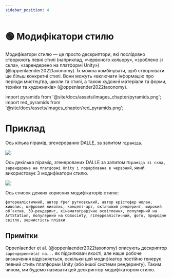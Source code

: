 ```yaml
---
sidebar_position: 4
---
```


# 🟢 Модифікатори стилю

Модифікатори стилю — це просто дескриптори, які послідовно створюють певні стилі (наприклад, «червоного кольору», «зроблено зі скла», «зарендерено на платформі Unity») (@oppenlaender2022taxonomy). Їх можна комбінувати, щоб створювати ще більш конкретні стилі. Вони можуть «включати інформацію про періоди мистецтва, школи та стилі, а також художні матеріали та форми, техніки та художників» (@oppenlaender2022taxonomy).

import pyramids from '@site/docs/assets/images_chapter/pyramids.png';
import red_pyramids from '@site/docs/assets/images_chapter/red_pyramids.png';

# Приклад

Ось кілька пірамід, згенерованих DALLE, за запитом `піраміда`.

<div style={{textAlign: 'center'}}>
  <img src={pyramids} style={{width: "750px"}} />
</div>

Ось декілька пірамід, згенерованих DALLE за запитом `Піраміда зі скла, зарендерена на платформі Unity і пофарбована в червоний`, який використовує 3 модифікатори стилю.

<div style={{textAlign: 'center'}}>
  <img src={red_pyramids} style={{width: "750px"}} />
</div>

Ось список деяких корисних модифікаторів стилю:

```text
фотореалістичний, автор ґреґ рутковський, автор крістофер нолан, живопис, цифровий живопис, концепт-арт, октановий рендеринг, широкий об’єктив, 3D-рендеринг, кінематографічне освітлення, популярний на ArtStation, популярний на CGSociety, гіперреалістичний, фото, природне світло, зернистість плівки
```

## Примітки

Oppenlaender et al. (@oppenlaender2022taxonomy) описують дескриптор `зарендерений(а) на...` як підсилювач якості, але наше робоче визначення відрізняється, оскільки цей модифікатор постійно генерує певний стиль платформи Unity (або іншої системи рендерингу). Таким чином, ми будемо називати цей дескриптор модифікатором стилю.